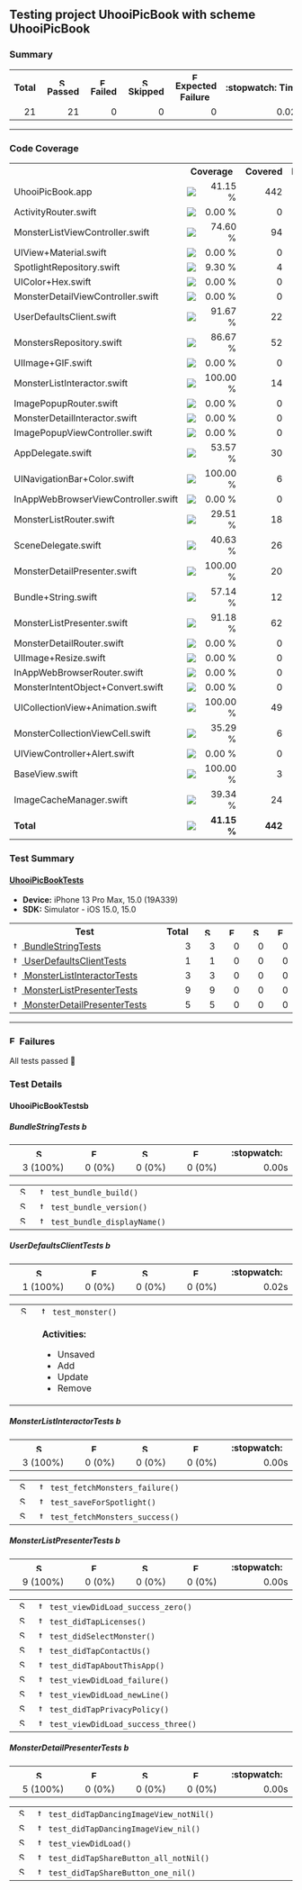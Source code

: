 ## Testing project UhooiPicBook with scheme UhooiPicBook

### Summary
<table>
<tr>
<th>Total<th><img src="https://xcresulttool-static.netlify.app/images/passed.png" alt="Success" title="Success" width="14px" align="top">&nbsp;Passed<th><img src="https://xcresulttool-static.netlify.app/images/failure.png" alt="Failure" title="Failure" width="14px" align="top">&nbsp;Failed<th><img src="https://xcresulttool-static.netlify.app/images/skipped.png" alt="Skipped" title="Skipped" width="14px" align="top">&nbsp;Skipped<th><img src="https://xcresulttool-static.netlify.app/images/expected-failure.png" alt="Expected Failure" title="Expected Failure" width="14px" align="top">&nbsp;Expected Failure<th>:stopwatch:&nbsp;Time
<tr>
<td align="right" width="118px">21<td align="right" width="118px">21<td align="right" width="118px">0<td align="right" width="118px">0<td align="right" width="158px">0<td align="right" width="138px">0.02s
</table>

---

### Code Coverage
<table>
<tr>
<th width="404px">
<th width="204px" colspan="2">Coverage
<th width="80px">Covered
<th width="80px">Executable
<tr>
<td>UhooiPicBook.app
<td><img src="https://xcresulttool-static.netlify.app/i/41.svg"/>
<td align="right">41.15 %
<td align="right">442
<td align="right">1074
<tr>
<td>ActivityRouter.swift
<td><img src="https://xcresulttool-static.netlify.app/i/0.svg"/>
<td align="right">0.00 %
<td align="right">0
<td align="right">11
<tr>
<td>MonsterListViewController.swift
<td><img src="https://xcresulttool-static.netlify.app/i/75.svg"/>
<td align="right">74.60 %
<td align="right">94
<td align="right">126
<tr>
<td>UIView+Material.swift
<td><img src="https://xcresulttool-static.netlify.app/i/0.svg"/>
<td align="right">0.00 %
<td align="right">0
<td align="right">7
<tr>
<td>SpotlightRepository.swift
<td><img src="https://xcresulttool-static.netlify.app/i/9.svg"/>
<td align="right">9.30 %
<td align="right">4
<td align="right">43
<tr>
<td>UIColor+Hex.swift
<td><img src="https://xcresulttool-static.netlify.app/i/0.svg"/>
<td align="right">0.00 %
<td align="right">0
<td align="right">12
<tr>
<td>MonsterDetailViewController.swift
<td><img src="https://xcresulttool-static.netlify.app/i/0.svg"/>
<td align="right">0.00 %
<td align="right">0
<td align="right">57
<tr>
<td>UserDefaultsClient.swift
<td><img src="https://xcresulttool-static.netlify.app/i/92.svg"/>
<td align="right">91.67 %
<td align="right">22
<td align="right">24
<tr>
<td>MonstersRepository.swift
<td><img src="https://xcresulttool-static.netlify.app/i/87.svg"/>
<td align="right">86.67 %
<td align="right">52
<td align="right">60
<tr>
<td>UIImage+GIF.swift
<td><img src="https://xcresulttool-static.netlify.app/i/0.svg"/>
<td align="right">0.00 %
<td align="right">0
<td align="right">102
<tr>
<td>MonsterListInteractor.swift
<td><img src="https://xcresulttool-static.netlify.app/i/100.svg"/>
<td align="right">100.00 %
<td align="right">14
<td align="right">14
<tr>
<td>ImagePopupRouter.swift
<td><img src="https://xcresulttool-static.netlify.app/i/0.svg"/>
<td align="right">0.00 %
<td align="right">0
<td align="right">13
<tr>
<td>MonsterDetailInteractor.swift
<td><img src="https://xcresulttool-static.netlify.app/i/0.svg"/>
<td align="right">0.00 %
<td align="right">0
<td align="right">2
<tr>
<td>ImagePopupViewController.swift
<td><img src="https://xcresulttool-static.netlify.app/i/0.svg"/>
<td align="right">0.00 %
<td align="right">0
<td align="right">14
<tr>
<td>AppDelegate.swift
<td><img src="https://xcresulttool-static.netlify.app/i/54.svg"/>
<td align="right">53.57 %
<td align="right">30
<td align="right">56
<tr>
<td>UINavigationBar+Color.swift
<td><img src="https://xcresulttool-static.netlify.app/i/100.svg"/>
<td align="right">100.00 %
<td align="right">6
<td align="right">6
<tr>
<td>InAppWebBrowserViewController.swift
<td><img src="https://xcresulttool-static.netlify.app/i/0.svg"/>
<td align="right">0.00 %
<td align="right">0
<td align="right">77
<tr>
<td>MonsterListRouter.swift
<td><img src="https://xcresulttool-static.netlify.app/i/30.svg"/>
<td align="right">29.51 %
<td align="right">18
<td align="right">61
<tr>
<td>SceneDelegate.swift
<td><img src="https://xcresulttool-static.netlify.app/i/41.svg"/>
<td align="right">40.63 %
<td align="right">26
<td align="right">64
<tr>
<td>MonsterDetailPresenter.swift
<td><img src="https://xcresulttool-static.netlify.app/i/100.svg"/>
<td align="right">100.00 %
<td align="right">20
<td align="right">20
<tr>
<td>Bundle+String.swift
<td><img src="https://xcresulttool-static.netlify.app/i/57.svg"/>
<td align="right">57.14 %
<td align="right">12
<td align="right">21
<tr>
<td>MonsterListPresenter.swift
<td><img src="https://xcresulttool-static.netlify.app/i/91.svg"/>
<td align="right">91.18 %
<td align="right">62
<td align="right">68
<tr>
<td>MonsterDetailRouter.swift
<td><img src="https://xcresulttool-static.netlify.app/i/0.svg"/>
<td align="right">0.00 %
<td align="right">0
<td align="right">25
<tr>
<td>UIImage+Resize.swift
<td><img src="https://xcresulttool-static.netlify.app/i/0.svg"/>
<td align="right">0.00 %
<td align="right">0
<td align="right">14
<tr>
<td>InAppWebBrowserRouter.swift
<td><img src="https://xcresulttool-static.netlify.app/i/0.svg"/>
<td align="right">0.00 %
<td align="right">0
<td align="right">13
<tr>
<td>MonsterIntentObject+Convert.swift
<td><img src="https://xcresulttool-static.netlify.app/i/0.svg"/>
<td align="right">0.00 %
<td align="right">0
<td align="right">28
<tr>
<td>UICollectionView+Animation.swift
<td><img src="https://xcresulttool-static.netlify.app/i/100.svg"/>
<td align="right">100.00 %
<td align="right">49
<td align="right">49
<tr>
<td>MonsterCollectionViewCell.swift
<td><img src="https://xcresulttool-static.netlify.app/i/35.svg"/>
<td align="right">35.29 %
<td align="right">6
<td align="right">17
<tr>
<td>UIViewController+Alert.swift
<td><img src="https://xcresulttool-static.netlify.app/i/0.svg"/>
<td align="right">0.00 %
<td align="right">0
<td align="right">6
<tr>
<td>BaseView.swift
<td><img src="https://xcresulttool-static.netlify.app/i/100.svg"/>
<td align="right">100.00 %
<td align="right">3
<td align="right">3
<tr>
<td>ImageCacheManager.swift
<td><img src="https://xcresulttool-static.netlify.app/i/39.svg"/>
<td align="right">39.34 %
<td align="right">24
<td align="right">61
<tr>
<td><b>Total
<td><img src="https://xcresulttool-static.netlify.app/i/41.svg.svg"/>
<td align="right"><b>41.15 %
<td align="right"><b>442
<td align="right"><b>1074
</table>

### Test Summary
#### <a name="uhooipicbooktests_summary"/>[UhooiPicBookTests](#user-content-uhooipicbooktests)

- **Device:** iPhone 13 Pro Max, 15.0 (19A339)
- **SDK:** Simulator - iOS 15.0, 15.0
<table>
<tr>
<th>Test<th>Total<th><img src="https://xcresulttool-static.netlify.app/images/passed.png" alt="Success" title="Success" width="14px" align="top"><th><img src="https://xcresulttool-static.netlify.app/images/failure.png" alt="Failure" title="Failure" width="14px" align="top"><th><img src="https://xcresulttool-static.netlify.app/images/skipped.png" alt="Skipped" title="Skipped" width="14px" align="top"><th><img src="https://xcresulttool-static.netlify.app/images/expected-failure.png" alt="Expected Failure" title="Expected Failure" width="14px" align="top">
<tr>
<td align="left" width="368px"><a name="uhooipicbooktests_bundlestringtests_summary"/><a href="#user-content-uhooipicbooktests_bundlestringtests"><img src="https://xcresulttool-static.netlify.app/images/test-class.png" alt="test-class" width="14px" align="top">&nbsp;BundleStringTests</a><td align="right" width="80px">3<td align="right" width="80px">3<td align="right" width="80px">0<td align="right" width="80px">0<td align="right" width="80px">0
<tr>
<td align="left" width="368px"><a name="uhooipicbooktests_userdefaultsclienttests_summary"/><a href="#user-content-uhooipicbooktests_userdefaultsclienttests"><img src="https://xcresulttool-static.netlify.app/images/test-class.png" alt="test-class" width="14px" align="top">&nbsp;UserDefaultsClientTests</a><td align="right" width="80px">1<td align="right" width="80px">1<td align="right" width="80px">0<td align="right" width="80px">0<td align="right" width="80px">0
<tr>
<td align="left" width="368px"><a name="uhooipicbooktests_monsterlistinteractortests_summary"/><a href="#user-content-uhooipicbooktests_monsterlistinteractortests"><img src="https://xcresulttool-static.netlify.app/images/test-class.png" alt="test-class" width="14px" align="top">&nbsp;MonsterListInteractorTests</a><td align="right" width="80px">3<td align="right" width="80px">3<td align="right" width="80px">0<td align="right" width="80px">0<td align="right" width="80px">0
<tr>
<td align="left" width="368px"><a name="uhooipicbooktests_monsterlistpresentertests_summary"/><a href="#user-content-uhooipicbooktests_monsterlistpresentertests"><img src="https://xcresulttool-static.netlify.app/images/test-class.png" alt="test-class" width="14px" align="top">&nbsp;MonsterListPresenterTests</a><td align="right" width="80px">9<td align="right" width="80px">9<td align="right" width="80px">0<td align="right" width="80px">0<td align="right" width="80px">0
<tr>
<td align="left" width="368px"><a name="uhooipicbooktests_monsterdetailpresentertests_summary"/><a href="#user-content-uhooipicbooktests_monsterdetailpresentertests"><img src="https://xcresulttool-static.netlify.app/images/test-class.png" alt="test-class" width="14px" align="top">&nbsp;MonsterDetailPresenterTests</a><td align="right" width="80px">5<td align="right" width="80px">5<td align="right" width="80px">0<td align="right" width="80px">0<td align="right" width="80px">0

</table>

---

### <img src="https://xcresulttool-static.netlify.app/images/failure.png" alt="Failure" title="Failure" width="14px" align="top"> Failures
All tests passed :tada:
### Test Details

#### <a name="uhooipicbooktests"/>UhooiPicBookTests[<img src="https://xcresulttool-static.netlify.app/images/back.png" alt="back" width="14px" align="top">](#user-content-uhooipicbooktests_summary)

<a name="uhooipicbooktests_bundlestringtests"/><h5>BundleStringTests&nbsp;[<img src="https://xcresulttool-static.netlify.app/images/back.png" alt="back" width="14px" align="top">](#user-content-uhooipicbooktests_bundlestringtests_summary)</h5>
<table>
<tr>
<th><img src="https://xcresulttool-static.netlify.app/images/passed.png" alt="Success" title="Success" width="14px" align="top"><th><img src="https://xcresulttool-static.netlify.app/images/failure.png" alt="Failure" title="Failure" width="14px" align="top"><th><img src="https://xcresulttool-static.netlify.app/images/skipped.png" alt="Skipped" title="Skipped" width="14px" align="top"><th><img src="https://xcresulttool-static.netlify.app/images/expected-failure.png" alt="Expected Failure" title="Expected Failure" width="14px" align="top"><th>:stopwatch:
<tr>
<td align="right" width="154px">3 (100%)<td align="right" width="154px">0 (0%)<td align="right" width="154px">0 (0%)<td align="right" width="154px">0 (0%)<td align="right" width="154px">0.00s
</table>

<table>
<tr><td align="center" valign="top" width="52px"><img src="https://xcresulttool-static.netlify.app/images/passed.png" alt="Success" title="Success" width="14px" align="top"><td valign="top" width="716px"><img src="https://xcresulttool-static.netlify.app/images/test-method.png" alt="test-method" width="14px" align="top">&nbsp;<code>test_bundle_build()</code>
<tr><td align="center" valign="top" width="52px"><img src="https://xcresulttool-static.netlify.app/images/passed.png" alt="Success" title="Success" width="14px" align="top"><td valign="top" width="716px"><img src="https://xcresulttool-static.netlify.app/images/test-method.png" alt="test-method" width="14px" align="top">&nbsp;<code>test_bundle_version()</code>
<tr><td align="center" valign="top" width="52px"><img src="https://xcresulttool-static.netlify.app/images/passed.png" alt="Success" title="Success" width="14px" align="top"><td valign="top" width="716px"><img src="https://xcresulttool-static.netlify.app/images/test-method.png" alt="test-method" width="14px" align="top">&nbsp;<code>test_bundle_displayName()</code>
</table>

<a name="uhooipicbooktests_userdefaultsclienttests"/><h5>UserDefaultsClientTests&nbsp;[<img src="https://xcresulttool-static.netlify.app/images/back.png" alt="back" width="14px" align="top">](#user-content-uhooipicbooktests_userdefaultsclienttests_summary)</h5>
<table>
<tr>
<th><img src="https://xcresulttool-static.netlify.app/images/passed.png" alt="Success" title="Success" width="14px" align="top"><th><img src="https://xcresulttool-static.netlify.app/images/failure.png" alt="Failure" title="Failure" width="14px" align="top"><th><img src="https://xcresulttool-static.netlify.app/images/skipped.png" alt="Skipped" title="Skipped" width="14px" align="top"><th><img src="https://xcresulttool-static.netlify.app/images/expected-failure.png" alt="Expected Failure" title="Expected Failure" width="14px" align="top"><th>:stopwatch:
<tr>
<td align="right" width="154px">1 (100%)<td align="right" width="154px">0 (0%)<td align="right" width="154px">0 (0%)<td align="right" width="154px">0 (0%)<td align="right" width="154px">0.02s
</table>

<table>
<tr><td align="center" valign="top" width="52px"><img src="https://xcresulttool-static.netlify.app/images/passed.png" alt="Success" title="Success" width="14px" align="top"><td valign="top" width="716px"><img src="https://xcresulttool-static.netlify.app/images/test-method.png" alt="test-method" width="14px" align="top">&nbsp;<code>test_monster()</code><br><br><b>Activities:</b>

- Unsaved
- Add
- Update
- Remove
</table>

<a name="uhooipicbooktests_monsterlistinteractortests"/><h5>MonsterListInteractorTests&nbsp;[<img src="https://xcresulttool-static.netlify.app/images/back.png" alt="back" width="14px" align="top">](#user-content-uhooipicbooktests_monsterlistinteractortests_summary)</h5>
<table>
<tr>
<th><img src="https://xcresulttool-static.netlify.app/images/passed.png" alt="Success" title="Success" width="14px" align="top"><th><img src="https://xcresulttool-static.netlify.app/images/failure.png" alt="Failure" title="Failure" width="14px" align="top"><th><img src="https://xcresulttool-static.netlify.app/images/skipped.png" alt="Skipped" title="Skipped" width="14px" align="top"><th><img src="https://xcresulttool-static.netlify.app/images/expected-failure.png" alt="Expected Failure" title="Expected Failure" width="14px" align="top"><th>:stopwatch:
<tr>
<td align="right" width="154px">3 (100%)<td align="right" width="154px">0 (0%)<td align="right" width="154px">0 (0%)<td align="right" width="154px">0 (0%)<td align="right" width="154px">0.00s
</table>

<table>
<tr><td align="center" valign="top" width="52px"><img src="https://xcresulttool-static.netlify.app/images/passed.png" alt="Success" title="Success" width="14px" align="top"><td valign="top" width="716px"><img src="https://xcresulttool-static.netlify.app/images/test-method.png" alt="test-method" width="14px" align="top">&nbsp;<code>test_fetchMonsters_failure()</code>
<tr><td align="center" valign="top" width="52px"><img src="https://xcresulttool-static.netlify.app/images/passed.png" alt="Success" title="Success" width="14px" align="top"><td valign="top" width="716px"><img src="https://xcresulttool-static.netlify.app/images/test-method.png" alt="test-method" width="14px" align="top">&nbsp;<code>test_saveForSpotlight()</code>
<tr><td align="center" valign="top" width="52px"><img src="https://xcresulttool-static.netlify.app/images/passed.png" alt="Success" title="Success" width="14px" align="top"><td valign="top" width="716px"><img src="https://xcresulttool-static.netlify.app/images/test-method.png" alt="test-method" width="14px" align="top">&nbsp;<code>test_fetchMonsters_success()</code>
</table>

<a name="uhooipicbooktests_monsterlistpresentertests"/><h5>MonsterListPresenterTests&nbsp;[<img src="https://xcresulttool-static.netlify.app/images/back.png" alt="back" width="14px" align="top">](#user-content-uhooipicbooktests_monsterlistpresentertests_summary)</h5>
<table>
<tr>
<th><img src="https://xcresulttool-static.netlify.app/images/passed.png" alt="Success" title="Success" width="14px" align="top"><th><img src="https://xcresulttool-static.netlify.app/images/failure.png" alt="Failure" title="Failure" width="14px" align="top"><th><img src="https://xcresulttool-static.netlify.app/images/skipped.png" alt="Skipped" title="Skipped" width="14px" align="top"><th><img src="https://xcresulttool-static.netlify.app/images/expected-failure.png" alt="Expected Failure" title="Expected Failure" width="14px" align="top"><th>:stopwatch:
<tr>
<td align="right" width="154px">9 (100%)<td align="right" width="154px">0 (0%)<td align="right" width="154px">0 (0%)<td align="right" width="154px">0 (0%)<td align="right" width="154px">0.00s
</table>

<table>
<tr><td align="center" valign="top" width="52px"><img src="https://xcresulttool-static.netlify.app/images/passed.png" alt="Success" title="Success" width="14px" align="top"><td valign="top" width="716px"><img src="https://xcresulttool-static.netlify.app/images/test-method.png" alt="test-method" width="14px" align="top">&nbsp;<code>test_viewDidLoad_success_zero()</code>
<tr><td align="center" valign="top" width="52px"><img src="https://xcresulttool-static.netlify.app/images/passed.png" alt="Success" title="Success" width="14px" align="top"><td valign="top" width="716px"><img src="https://xcresulttool-static.netlify.app/images/test-method.png" alt="test-method" width="14px" align="top">&nbsp;<code>test_didTapLicenses()</code>
<tr><td align="center" valign="top" width="52px"><img src="https://xcresulttool-static.netlify.app/images/passed.png" alt="Success" title="Success" width="14px" align="top"><td valign="top" width="716px"><img src="https://xcresulttool-static.netlify.app/images/test-method.png" alt="test-method" width="14px" align="top">&nbsp;<code>test_didSelectMonster()</code>
<tr><td align="center" valign="top" width="52px"><img src="https://xcresulttool-static.netlify.app/images/passed.png" alt="Success" title="Success" width="14px" align="top"><td valign="top" width="716px"><img src="https://xcresulttool-static.netlify.app/images/test-method.png" alt="test-method" width="14px" align="top">&nbsp;<code>test_didTapContactUs()</code>
<tr><td align="center" valign="top" width="52px"><img src="https://xcresulttool-static.netlify.app/images/passed.png" alt="Success" title="Success" width="14px" align="top"><td valign="top" width="716px"><img src="https://xcresulttool-static.netlify.app/images/test-method.png" alt="test-method" width="14px" align="top">&nbsp;<code>test_didTapAboutThisApp()</code>
<tr><td align="center" valign="top" width="52px"><img src="https://xcresulttool-static.netlify.app/images/passed.png" alt="Success" title="Success" width="14px" align="top"><td valign="top" width="716px"><img src="https://xcresulttool-static.netlify.app/images/test-method.png" alt="test-method" width="14px" align="top">&nbsp;<code>test_viewDidLoad_failure()</code>
<tr><td align="center" valign="top" width="52px"><img src="https://xcresulttool-static.netlify.app/images/passed.png" alt="Success" title="Success" width="14px" align="top"><td valign="top" width="716px"><img src="https://xcresulttool-static.netlify.app/images/test-method.png" alt="test-method" width="14px" align="top">&nbsp;<code>test_viewDidLoad_newLine()</code>
<tr><td align="center" valign="top" width="52px"><img src="https://xcresulttool-static.netlify.app/images/passed.png" alt="Success" title="Success" width="14px" align="top"><td valign="top" width="716px"><img src="https://xcresulttool-static.netlify.app/images/test-method.png" alt="test-method" width="14px" align="top">&nbsp;<code>test_didTapPrivacyPolicy()</code>
<tr><td align="center" valign="top" width="52px"><img src="https://xcresulttool-static.netlify.app/images/passed.png" alt="Success" title="Success" width="14px" align="top"><td valign="top" width="716px"><img src="https://xcresulttool-static.netlify.app/images/test-method.png" alt="test-method" width="14px" align="top">&nbsp;<code>test_viewDidLoad_success_three()</code>
</table>

<a name="uhooipicbooktests_monsterdetailpresentertests"/><h5>MonsterDetailPresenterTests&nbsp;[<img src="https://xcresulttool-static.netlify.app/images/back.png" alt="back" width="14px" align="top">](#user-content-uhooipicbooktests_monsterdetailpresentertests_summary)</h5>
<table>
<tr>
<th><img src="https://xcresulttool-static.netlify.app/images/passed.png" alt="Success" title="Success" width="14px" align="top"><th><img src="https://xcresulttool-static.netlify.app/images/failure.png" alt="Failure" title="Failure" width="14px" align="top"><th><img src="https://xcresulttool-static.netlify.app/images/skipped.png" alt="Skipped" title="Skipped" width="14px" align="top"><th><img src="https://xcresulttool-static.netlify.app/images/expected-failure.png" alt="Expected Failure" title="Expected Failure" width="14px" align="top"><th>:stopwatch:
<tr>
<td align="right" width="154px">5 (100%)<td align="right" width="154px">0 (0%)<td align="right" width="154px">0 (0%)<td align="right" width="154px">0 (0%)<td align="right" width="154px">0.00s
</table>

<table>
<tr><td align="center" valign="top" width="52px"><img src="https://xcresulttool-static.netlify.app/images/passed.png" alt="Success" title="Success" width="14px" align="top"><td valign="top" width="716px"><img src="https://xcresulttool-static.netlify.app/images/test-method.png" alt="test-method" width="14px" align="top">&nbsp;<code>test_didTapDancingImageView_notNil()</code>
<tr><td align="center" valign="top" width="52px"><img src="https://xcresulttool-static.netlify.app/images/passed.png" alt="Success" title="Success" width="14px" align="top"><td valign="top" width="716px"><img src="https://xcresulttool-static.netlify.app/images/test-method.png" alt="test-method" width="14px" align="top">&nbsp;<code>test_didTapDancingImageView_nil()</code>
<tr><td align="center" valign="top" width="52px"><img src="https://xcresulttool-static.netlify.app/images/passed.png" alt="Success" title="Success" width="14px" align="top"><td valign="top" width="716px"><img src="https://xcresulttool-static.netlify.app/images/test-method.png" alt="test-method" width="14px" align="top">&nbsp;<code>test_viewDidLoad()</code>
<tr><td align="center" valign="top" width="52px"><img src="https://xcresulttool-static.netlify.app/images/passed.png" alt="Success" title="Success" width="14px" align="top"><td valign="top" width="716px"><img src="https://xcresulttool-static.netlify.app/images/test-method.png" alt="test-method" width="14px" align="top">&nbsp;<code>test_didTapShareButton_all_notNil()</code>
<tr><td align="center" valign="top" width="52px"><img src="https://xcresulttool-static.netlify.app/images/passed.png" alt="Success" title="Success" width="14px" align="top"><td valign="top" width="716px"><img src="https://xcresulttool-static.netlify.app/images/test-method.png" alt="test-method" width="14px" align="top">&nbsp;<code>test_didTapShareButton_one_nil()</code>
</table>
